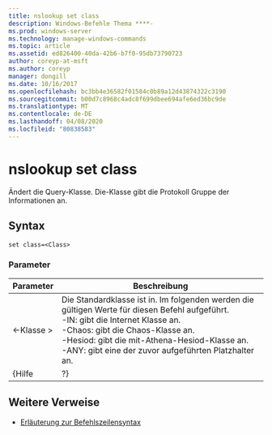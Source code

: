 ```yaml
---
title: nslookup set class
description: Windows-Befehle Thema ****-
ms.prod: windows-server
ms.technology: manage-windows-commands
ms.topic: article
ms.assetid: ed826400-40da-42b6-b7f0-95db73790723
author: coreyp-at-msft
ms.author: coreyp
manager: dongill
ms.date: 10/16/2017
ms.openlocfilehash: bc3bb4e36582f01584c0b89a12d43874322c3190
ms.sourcegitcommit: b00d7c8968c4adc8f699dbee694afe6ed36bc9de
ms.translationtype: MT
ms.contentlocale: de-DE
ms.lasthandoff: 04/08/2020
ms.locfileid: "80838583"
---
```

# <a name="nslookup-set-class"></a>nslookup set class



Ändert die Query-Klasse. Die-Klasse gibt die Protokoll Gruppe der Informationen an.

## <a name="syntax"></a>Syntax

```
set class=<Class>
```

### <a name="parameters"></a>Parameter

| Parameter |                                                                                                                                    Beschreibung                                                                                                                                    |
|-----------|-----------------------------------------------------------------------------------------------------------------------------------------------------------------------------------------------------------------------------------------------------------------------------------|
| \<-Klasse >  | Die Standardklasse ist in. Im folgenden werden die gültigen Werte für diesen Befehl aufgeführt.</br>-IN: gibt die Internet Klasse an.</br>-Chaos: gibt die Chaos-Klasse an.</br>-Hesiod: gibt die mit-Athena-Hesiod-Klasse an.</br>-ANY: gibt eine der zuvor aufgeführten Platzhalter an. |
|   {Hilfe   |                                                                                                                                        ?}                                                                                                                                         |

## <a name="additional-references"></a>Weitere Verweise

- [Erläuterung zur Befehlszeilensyntax](command-line-syntax-key.md)